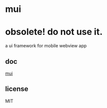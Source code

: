 # mui

# obsolete! do not use it.

a ui framework for mobile webview app

## doc

<a href="http://html5beta.com/mui/">mui</a>

## license

MIT